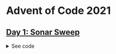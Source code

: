 # Advent of Code 2021

## [Day 1: Sonar Sweep](https://www.reddit.com/r/adventofcode/comments/r66vow/2021_day_1_solutions/)

<details><summary>See code</summary>

```ruby
# Ruby, 1381 / 452
p $<.read.split.map(&:to_i).each_cons(2).count{|a,b|b>a}
p $<.read.split.map(&:to_i).each_cons(3).map(&:sum).each_cons(2).count{|a,b|b>a}
```

</details>